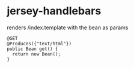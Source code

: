# jersey-handlebars

renders /index.template with the bean as params

```
@GET
@Produces({"text/html"})
public Bean get() {
  return new Bean();
}
```
